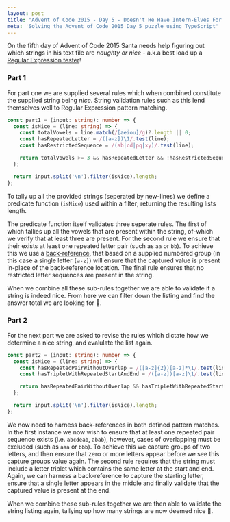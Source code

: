 ```yaml
---
layout: post
title: "Advent of Code 2015 - Day 5 - Doesn't He Have Intern-Elves For This?"
meta: 'Solving the Advent of Code 2015 Day 5 puzzle using TypeScript'
---
```


On the fifth day of Advent of Code 2015 Santa needs help figuring out which strings in his text file are _naughty or nice_ - a.k.a best load up a [Regular Expression tester](https://regex101.com/)!

<!--more-->

### Part 1

For part one we are supplied several rules which when combined constitute the supplied string being _nice_.
String validation rules such as this lend themselves well to Regular Expression pattern matching.

```typescript
const part1 = (input: string): number => {
  const isNice = (line: string) => {
    const totalVowels = line.match(/[aeiou]/g)?.length || 0;
    const hasRepeatedLetter = /([a-z])\1/.test(line);
    const hasRestrictedSequence = /(ab|cd|pq|xy)/.test(line);

    return totalVowels >= 3 && hasRepeatedLetter && !hasRestrictedSequence;
  };

  return input.split('\n').filter(isNice).length;
};
```

To tally up all the provided strings (seperated by new-lines) we define a predicate function (`isNice`) used within a filter; returning the resulting lists length.

The predicate function itself validates three seperate rules.
The first of which tallies up all the vowels that are present within the string, of-which we verify that at least three are present.
For the second rule we ensure that their exists at least one repeated letter pair (such as `aa` or `bb`).
To achieve this we use a [back-reference](https://www.regular-expressions.info/backref.html), that based on a supplied numbered group (in this case a single letter `[a-z]`) will ensure that the captured value is present in-place of the back-reference location.
The final rule ensures that no restricted letter sequences are present in the string.

When we combine all these sub-rules together we are able to validate if a string is indeed nice.
From here we can filter down the listing and find the answer total we are looking for 🌟.

### Part 2

For the next part we are asked to revise the rules which dictate how we determine a nice string, and evalulate the list again.

```typescript
const part2 = (input: string): number => {
  const isNice = (line: string) => {
    const hasRepeatedPairWithoutOverlap = /([a-z]{2})[a-z]*\1/.test(line);
    const hasTripletWithRepeatedStartAndEnd = /([a-z])[a-z]\1/.test(line);

    return hasRepeatedPairWithoutOverlap && hasTripletWithRepeatedStartAndEnd;
  };

  return input.split('\n').filter(isNice).length;
};
```

We now need to harness back-references in both defined pattern matches.
In the first instance we now wish to ensure that at least one repeated pair sequence exists (i.e. `abcdeab`, `abab`), however, cases of overlapping must be excluded (such as `aaa` or `bbb`).
To achieve this we capture groups of two letters, and then ensure that zero or more letters appear before we see this capture groups value again.
The second rule requires that the string must include a letter triplet which contains the same letter at the start and end.
Again, we can harness a back-reference to capture the starting letter, ensure that a single letter appears in the middle and finally validate that the captured value is present at the end.

When we combine these sub-rules together we are then able to validate the string listing again, tallying up how many strings are now deemed nice 🌟.
